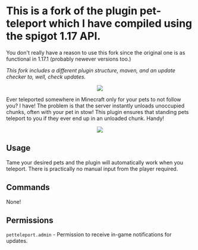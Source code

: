 
# This is a fork of the plugin pet-teleport which I have compiled using the spigot 1.17 API.
You don't really have a reason to use this fork since the original one is as functional in 1.17.1 (probably newever versions too.)

*This fork includes a different plugin structure, maven, and an update checker to, well, check updates.*

<p align="center">
  <img src="https://i.imgur.com/Bwili3Z.png">
</p>

Ever teleported somewhere in Minecraft only for your pets to not follow you? I have! The problem is that the server instantly unloads unoccupied chunks, often with your pet in stow! This plugin ensures that standing pets teleport to you if they ever end up in an unloaded chunk. Handy!

<p align="center">
  <img src="https://i.imgur.com/nbE7F5i.gif">
</p>

## Usage
Tame your desired pets and the plugin will automatically work when you teleport. There is practically no manual input from the player required.

## Commands
None!

## Permissions
`petteleport.admin` - Permission to receive in-game notifications for updates.
